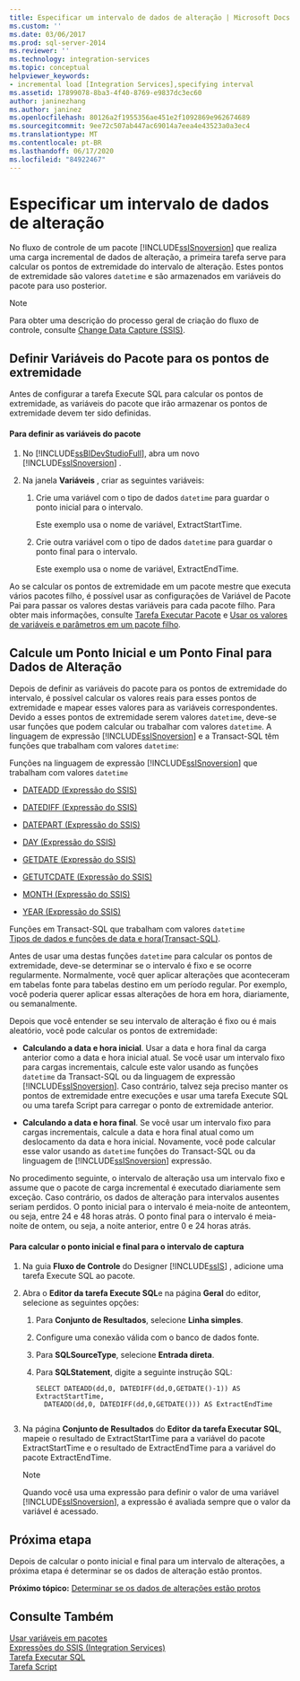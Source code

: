 ```yaml
---
title: Especificar um intervalo de dados de alteração | Microsoft Docs
ms.custom: ''
ms.date: 03/06/2017
ms.prod: sql-server-2014
ms.reviewer: ''
ms.technology: integration-services
ms.topic: conceptual
helpviewer_keywords:
- incremental load [Integration Services],specifying interval
ms.assetid: 17899078-8ba3-4f40-8769-e9837dc3ec60
author: janinezhang
ms.author: janinez
ms.openlocfilehash: 80126a2f1955356ae451e2f1092869e962674689
ms.sourcegitcommit: 9ee72c507ab447ac69014a7eea4e43523a0a3ec4
ms.translationtype: MT
ms.contentlocale: pt-BR
ms.lasthandoff: 06/17/2020
ms.locfileid: "84922467"
---
```

# <a name="specify-an-interval-of-change-data"></a>Especificar um intervalo de dados de alteração
  No fluxo de controle de um pacote [!INCLUDE[ssISnoversion](../../includes/ssisnoversion-md.md)] que realiza uma carga incremental de dados de alteração, a primeira tarefa serve para calcular os pontos de extremidade do intervalo de alteração. Estes pontos de extremidade são valores `datetime` e são armazenados em variáveis do pacote para uso posterior.  
  
> [!NOTE]  
>  Para obter uma descrição do processo geral de criação do fluxo de controle, consulte [Change Data Capture &#40;SSIS&#41;](change-data-capture-ssis.md).  
  
## <a name="set-up-package-variables-for-the-endpoints"></a>Definir Variáveis do Pacote para os pontos de extremidade  
 Antes de configurar a tarefa Execute SQL para calcular os pontos de extremidade, as variáveis do pacote que irão armazenar os pontos de extremidade devem ter sido definidas.  
  
#### <a name="to-set-up-package-variables"></a>Para definir as variáveis do pacote  
  
1.  No [!INCLUDE[ssBIDevStudioFull](../../includes/ssbidevstudiofull-md.md)], abra um novo [!INCLUDE[ssISnoversion](../../includes/ssisnoversion-md.md)] .  
  
2.  Na janela **Variáveis** , criar as seguintes variáveis:  
  
    1.  Crie uma variável com o tipo de dados `datetime` para guardar o ponto inicial para o intervalo.  
  
         Este exemplo usa o nome de variável, ExtractStartTime.  
  
    2.  Crie outra variável com o tipo de dados `datetime` para guardar o ponto final para o intervalo.  
  
         Este exemplo usa o nome de variável, ExtractEndTime.  
  
 Ao se calcular os pontos de extremidade em um pacote mestre que executa vários pacotes filho, é possível usar as configurações de Variável de Pacote Pai para passar os valores destas variáveis para cada pacote filho. Para obter mais informações, consulte [Tarefa Executar Pacote](../control-flow/execute-package-task.md) e [Usar os valores de variáveis e parâmetros em um pacote filho](../use-the-values-of-variables-and-parameters-in-a-child-package.md).  
  
## <a name="calculate-a-starting-point-and-an-ending-point-for-change-data"></a>Calcule um Ponto Inicial e um Ponto Final para Dados de Alteração  
 Depois de definir as variáveis do pacote para os pontos de extremidade do intervalo, é possível calcular os valores reais para esses pontos de extremidade e mapear esses valores para as variáveis correspondentes. Devido a esses pontos de extremidade serem valores `datetime`, deve-se usar funções que podem calcular ou trabalhar com valores `datetime`. A linguagem de expressão [!INCLUDE[ssISnoversion](../../includes/ssisnoversion-md.md)] e a Transact-SQL têm funções que trabalham com valores `datetime`:  
  
 Funções na linguagem de expressão [!INCLUDE[ssISnoversion](../../includes/ssisnoversion-md.md)] que trabalham com valores `datetime`  
 -   [DATEADD &#40;Expressão do SSIS&#41;](../expressions/dateadd-ssis-expression.md)  
  
-   [DATEDIFF &#40;Expressão do SSIS&#41;](../expressions/datediff-ssis-expression.md)  
  
-   [DATEPART &#40;Expressão do SSIS&#41;](../expressions/datepart-ssis-expression.md)  
  
-   [DAY &#40;Expressão do SSIS&#41;](../expressions/day-ssis-expression.md)  
  
-   [GETDATE &#40;Expressão do SSIS&#41;](../expressions/getdate-ssis-expression.md)  
  
-   [GETUTCDATE &#40;Expressão do SSIS&#41;](../expressions/getutcdate-ssis-expression.md)  
  
-   [MONTH &#40;Expressão do SSIS&#41;](../expressions/month-ssis-expression.md)  
  
-   [YEAR &#40;Expressão do SSIS&#41;](../expressions/year-ssis-expression.md)  
  
 Funções em Transact-SQL que trabalham com valores `datetime`  
 [Tipos de dados e funções de data e hora&#40;Transact-SQL&#41;](/sql/t-sql/functions/date-and-time-data-types-and-functions-transact-sql).  
  
 Antes de usar uma destas funções `datetime` para calcular os pontos de extremidade, deve-se determinar se o intervalo é fixo e se ocorre regularmente. Normalmente, você quer aplicar alterações que aconteceram em tabelas fonte para tabelas destino em um período regular. Por exemplo, você poderia querer aplicar essas alterações de hora em hora, diariamente, ou semanalmente.  
  
 Depois que você entender se seu intervalo de alteração é fixo ou é mais aleatório, você pode calcular os pontos de extremidade:  
  
-   **Calculando a data e hora inicial**. Usar a data e hora final da carga anterior como a data e hora inicial atual. Se você usar um intervalo fixo para cargas incrementais, calcule este valor usando as funções `datetime` da Transact-SQL ou da linguagem de expressão [!INCLUDE[ssISnoversion](../../includes/ssisnoversion-md.md)]. Caso contrário, talvez seja preciso manter os pontos de extremidade entre execuções e usar uma tarefa Execute SQL ou uma tarefa Script para carregar o ponto de extremidade anterior.  
  
-   **Calculando a data e hora final**. Se você usar um intervalo fixo para cargas incrementais, calcule a data e hora final atual como um deslocamento da data e hora inicial. Novamente, você pode calcular esse valor usando as `datetime` funções do Transact-SQL ou da linguagem de [!INCLUDE[ssISnoversion](../../includes/ssisnoversion-md.md)] expressão.  
  
 No procedimento seguinte, o intervalo de alteração usa um intervalo fixo e assume que o pacote de carga incremental é executado diariamente sem exceção. Caso contrário, os dados de alteração para intervalos ausentes seriam perdidos. O ponto inicial para o intervalo é meia-noite de anteontem, ou seja, entre 24 e 48 horas atrás. O ponto final para o intervalo é meia-noite de ontem, ou seja, a noite anterior, entre 0 e 24 horas atrás.  
  
#### <a name="to-calculate-the-starting-point-and-ending-point-for-the-capture-interval"></a>Para calcular o ponto inicial e final para o intervalo de captura  
  
1.  Na guia **Fluxo de Controle** do Designer [!INCLUDE[ssIS](../../includes/ssis-md.md)] , adicione uma tarefa Execute SQL ao pacote.  
  
2.  Abra o **Editor da tarefa Execute SQL**e na página **Geral** do editor, selecione as seguintes opções:  
  
    1.  Para **Conjunto de Resultados**, selecione **Linha simples**.  
  
    2.  Configure uma conexão válida com o banco de dados fonte.  
  
    3.  Para **SQLSourceType**, selecione **Entrada direta**.  
  
    4.  Para **SQLStatement**, digite a seguinte instrução SQL:  
  
        ```  
        SELECT DATEADD(dd,0, DATEDIFF(dd,0,GETDATE()-1)) AS ExtractStartTime,  
          DATEADD(dd,0, DATEDIFF(dd,0,GETDATE())) AS ExtractEndTime  
  
        ```  
  
3.  Na página **Conjunto de Resultados** do **Editor da tarefa Executar SQL**, mapeie o resultado de ExtractStartTime para a variável do pacote ExtractStartTime e o resultado de ExtractEndTime para a variável do pacote ExtractEndTime.  
  
    > [!NOTE]  
    >  Quando você usa uma expressão para definir o valor de uma variável [!INCLUDE[ssISnoversion](../../includes/ssisnoversion-md.md)], a expressão é avaliada sempre que o valor da variável é acessado.  
  
## <a name="next-step"></a>Próxima etapa  
 Depois de calcular o ponto inicial e final para um intervalo de alterações, a próxima etapa é determinar se os dados de alteração estão prontos.  
  
 **Próximo tópico:** [Determinar se os dados de alterações estão protos](determine-whether-the-change-data-is-ready.md)  
  
## <a name="see-also"></a>Consulte Também  
 [Usar variáveis em pacotes](../use-variables-in-packages.md)   
 [Expressões do SSIS &#40;Integration Services&#41;](../expressions/integration-services-ssis-expressions.md)   
 [Tarefa Executar SQL](../control-flow/execute-sql-task.md)   
 [Tarefa Script](../control-flow/script-task.md)  
  
  
